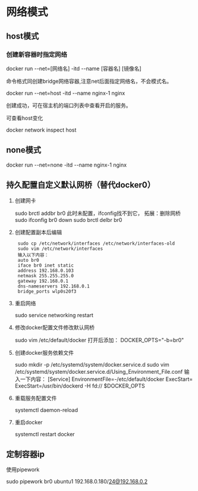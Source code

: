 # 网络模式

## host模式

###  创建新容器时指定网络

docker run --net=[网络名] -itd --name [容器名] [镜像名]

命令格式同创建bridge网络容器,注意net后面指定网络名，不会模式名。

docker run --net=host -itd --name nginx-1 nginx

创建成功，可在宿主机的端口列表中查看开启的服务。

可查看host变化

docker network inspect host

## none模式

docker run --net=none -itd --name nginx-1 nginx

## 持久配置自定义默认网桥（替代docker0）

1. 创建网卡

    sudo brctl addbr br0
    此时未配置，ifconfig找不到它，
    拓展：删除网桥
    sudo ifconfig br0 down
    sudo brctl delbr br0

2. 创建配置副本后编辑

        sudo cp /etc/network/interfaces /etc/network/interfaces-old
        sudo vim /etc/network/interfaces
        输入以下内容：
        auto br0
        iface br0 inet static
        address 192.168.0.103
        netmask 255.255.255.0
        gateway 192.168.0.1
        dns-nameservers 192.168.0.1
        bridge_ports wlp0s20f3

3. 重启网络

    sudo service networking restart

4. 修改docker配置文件修改默认网桥

    sudo vim  /etc/default/docker
    打开后添加：
    DOCKER_OPTS="-b=br0"

5. 创建docker服务依赖文件

    sudo mkdir -p /etc/systemd/system/docker.service.d
    sudo vim /etc/systemd/system/docker.service.d/Using_Environment_File.conf
    输入一下内容：
    [Service]
    EnvironmentFile=-/etc/default/docker
    ExecStart=
    ExecStart=/usr/bin/dockerd -H fd:// $DOCKER_OPTS

6. 重载服务配置文件

    systemctl daemon-reload

7. 重启docker

    systemctl restart docker

## 定制容器ip

使用pipework

sudo pipework br0 ubuntu1 192.168.0.180/24@192.168.0.2

    